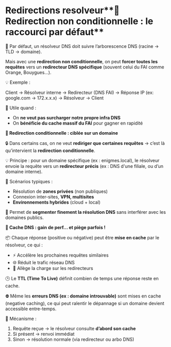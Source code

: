 # Redirections resolveur**🔁 Redirection non conditionnelle : le raccourci par défaut**

🧭 Par défaut, un résolveur DNS doit suivre l’arborescence DNS (racine → TLD → domaine).

Mais avec une **redirection non conditionnelle**, on peut **forcer toutes les requêtes** vers un **redirecteur DNS spécifique** (souvent celui du FAI comme Orange, Bouygues...).

💡 Exemple :

Client → Résolveur interne → Redirecteur (DNS FAI) → Réponse IP (ex: google.com → 172.x.x.x) → Résolveur → Client

📌 Utile quand :

- On **ne veut pas surcharger notre propre infra DNS**
- On **bénéficie du cache massif du FAI** pour gagner en rapidité



**🎯 Redirection conditionnelle : ciblée sur un domaine**

🔒 Dans certains cas, on ne veut **rediriger que certaines requêtes** → c’est là qu’intervient la **redirection conditionnelle**.

💡 Principe : pour un domaine spécifique (ex : enigmes.local), le résolveur envoie la requête vers un **redirecteur précis** (ex : DNS d'une filiale, ou d’un domaine interne).

📌 Scénarios typiques :

- Résolution de **zones privées** (non publiques)
- Connexion inter-sites, **VPN, multisites**
- **Environnements hybrides** (cloud + local)

🎯 Permet de **segmenter finement la résolution DNS** sans interférer avec les domaines publics.



**🧠 Cache DNS : gain de perf... et piège parfois !**

📦 Chaque réponse (positive ou négative) peut être **mise en cache** par le résolveur, ce qui :

- ⚡ Accélère les prochaines requêtes similaires
- 🌐 Réduit le trafic réseau DNS
- 🧮 Allège la charge sur les redirecteurs

🕒 Le **TTL (Time To Live)** définit combien de temps une réponse reste en cache.

⛔ Même les **erreurs DNS (ex : domaine introuvable)** sont mises en cache (negative caching), ce qui peut ralentir le dépannage si un domaine devient accessible entre-temps.

🧪 Mécanisme :

1.  Requête reçue → le résolveur consulte **d’abord son cache**
2.  Si présent → renvoi immédiat
3.  Sinon → résolution normale (via redirecteur ou arbo DNS)

